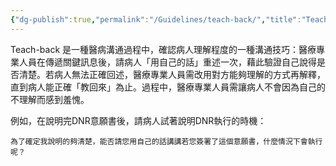 ```yaml
---
{"dg-publish":true,"permalink":"/Guidelines/teach-back/","title":"Teach-back","tags":["terms","education","communication"],"created":"2025-05-13T16:06","updated":"2025-05-13T16:23"}
---
```



Teach-back 是一種醫病溝通過程中，確認病人理解程度的一種溝通技巧：醫療專業人員在傳遞關鍵訊息後，請病人「用自己的話」重述一次，藉此驗證自己說得是否清楚。若病人無法正確回述，醫療專業人員需改用對方能夠理解的方式再解釋，直到病人能正確「教回來」為止。過程中，醫療專業人員需讓病人不會因為自己的不理解而感到羞愧。

例如，在說明完DNR意願書後，請病人試著說明DNR執行的時機：

```
為了確定我說明的夠清楚，能否請您用自己的話講講若您簽署了這個意願書，什麼情況下會執行呢？
```